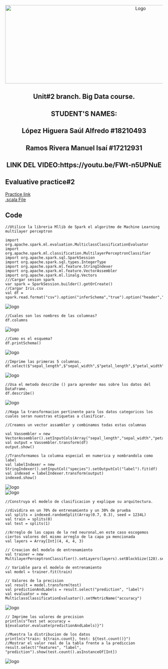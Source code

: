<p align="center">
    <img alt="Logo" src="https://www.tijuana.tecnm.mx/wp-content/uploads/2021/08/liston-de-logos-oficiales-educacion-tecnm-FEB-2021.jpg" width=850 height=250>
</p>
<H2><p align="center">Unit#2 branch. Big Data course.</p></H2>
<H2><p align="Center">STUDENT'S NAMES: </p></H2>

<H2><p align="Center">López Higuera Saúl Alfredo #18210493</p></H2>

<H2><p align="Center">Ramos Rivera Manuel Isaí #17212931</p></H2>
<H2><p align="Center">LINK DEL VIDEO:https://youtu.be/FWt-n5UPNuE</p></H2>

## Evaluative practice#2
[Practice link]()  
[.scala File]()  
## Code
  ~~~
//Utilice la libreria Mllib de Spark el algoritmo de Machine Learning multilayer perceptron

import org.apache.spark.ml.evaluation.MulticlassClassificationEvaluator
import org.apache.spark.ml.classification.MultilayerPerceptronClassifier
import org.apache.spark.sql.SparkSession
import org.apache.spark.sql.types.IntegerType
import org.apache.spark.ml.feature.StringIndexer
import org.apache.spark.ml.feature.VectorAssembler
import org.apache.spark.ml.linalg.Vectors
///Cargar sesion spark
var spark = SparkSession.builder().getOrCreate()
//Cargar Iris.csv
val df = spark.read.format("csv").option("inferSchema","true").option("header","true").csv("iris.csv")
  ~~~
![logo](/images/E1.PNG)  
  ~~~
//Cuales son los nombres de las columnas?
df.columns
 ~~~
![logo](/images/E2.PNG)  
  ~~~
//Como es el esquema?
df.printSchema()
 ~~~
![logo](/images/E3.PNG)  
  ~~~
//Imprime las primeras 5 columnas.
df.select($"sepal_length",$"sepal_width",$"petal_length",$"petal_width",$"species").show()
 ~~~
![logo](/images/E4.PNG)  
  ~~~
//Usa el metodo describe () para aprender mas sobre los datos del DataFrame.
df.describe()
 ~~~
![logo](/images/E5.PNG)  
  ~~~
//Haga la transformacion pertinente para los datos categoricos los cuales seran nuestras etiquetas a clasificar.

//Creamos un vector assambler y combinamos todas estas columnas

val Vassembler = new VectorAssembler().setInputCols(Array("sepal_length","sepal_width","petal_length","petal_width")).setOutputCol("features")
val output = Vassembler.transform(df)
output.show()

//Transformamos la columna especial en numerica y nombrandola como label
val labelIndexer = new StringIndexer().setInputCol("species").setOutputCol("label").fit(df) 
val indexed = labelIndexer.transform(output) 
indexed.show()

 ~~~
![logo](/images/E6.PNG)  
![logo](/images/E6.1.PNG) 
  ~~~
//Construya el modelo de clasificacion y explique su arquitectura.

//dividira en un 70% de entrenamiento y un 30% de prueba
val splits = indexed.randomSplit(Array(0.7, 0.3), seed = 1234L)
val train = splits(0)
val test = splits(1)

//Arreglo de las capas de la red neuronal,en este caso escogemos ciertos valores del mismo arreglo de la capa ya mencionada 
val layers = Array[Int](4, 4, 4, 3)

// Creacion del modelo de entrenamiento
val trainer = new MultilayerPerceptronClassifier().setLayers(layers).setBlockSize(128).setSeed(1234L).setMaxIter(100)

// Variable para el modelo de entrenamiento
val model = trainer.fit(train)
 
// Valores de la precision
val result = model.transform(test)
val predictionAndLabels = result.select("prediction", "label")
val evaluator = new MulticlassClassificationEvaluator().setMetricName("accuracy")
  ~~~
![logo](/images/E7.PNG)  
  ~~~
// Imprime los valores de precision
println(s"Test set accuracy = ${evaluator.evaluate(predictionAndLabels)}")

//Muestra la distribucion de los datos 
println(s"train: ${train.count}, test: ${test.count()}")
//Mostrar el valor real de la tabla frente a la prediccion
result.select("features", "label", "prediction").show(test.count().asInstanceOf[Int])
  ~~~
   
![logo](/images/E8.PNG)  
  ~~~
